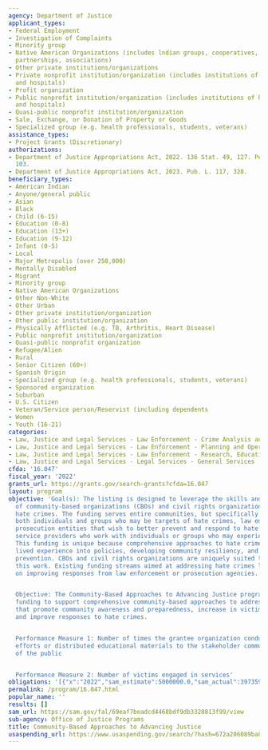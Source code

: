 ```yaml
---
agency: Department of Justice
applicant_types:
- Federal Employment
- Investigation of Complaints
- Minority group
- Native American Organizations (includes lndian groups, cooperatives, corporations,
  partnerships, associations)
- Other private institutions/organizations
- Private nonprofit institution/organization (includes institutions of higher education
  and hospitals)
- Profit organization
- Public nonprofit institution/organization (includes institutions of higher education
  and hospitals)
- Quasi-public nonprofit institution/organization
- Sale, Exchange, or Donation of Property or Goods
- Specialized group (e.g. health professionals, students, veterans)
assistance_types:
- Project Grants (Discretionary)
authorizations:
- Department of Justice Appropriations Act, 2022. 136 Stat. 49, 127. Pub. L. 117,
  103.
- Department of Justice Appropriations Act, 2023. Pub. L. 117, 328.
beneficiary_types:
- American Indian
- Anyone/general public
- Asian
- Black
- Child (6-15)
- Education (0-8)
- Education (13+)
- Education (9-12)
- Infant (0-5)
- Local
- Major Metropolis (over 250,000)
- Mentally Disabled
- Migrant
- Minority group
- Native American Organizations
- Other Non-White
- Other Urban
- Other private institution/organization
- Other public institution/organization
- Physically Afflicted (e.g. TB, Arthritis, Heart Disease)
- Public nonprofit institution/organization
- Quasi-public nonprofit organization
- Refugee/Alien
- Rural
- Senior Citizen (60+)
- Spanish Origin
- Specialized group (e.g. health professionals, students, veterans)
- Sponsored organization
- Suburban
- U.S. Citizen
- Veteran/Service person/Reservist (including dependents
- Women
- Youth (16-21)
categories:
- Law, Justice and Legal Services - Law Enforcement - Crime Analysis and Data
- Law, Justice and Legal Services - Law Enforcement - Planning and Operations
- Law, Justice and Legal Services - Law Enforcement - Research, Education, Training
- Law, Justice and Legal Services - Legal Services - General Services
cfda: '16.047'
fiscal_year: '2022'
grants_url: https://grants.gov/search-grants?cfda=16.047
layout: program
objective: 'Goal(s): The listing is designed to leverage the skills and abilities
  of community-based organizations (CBOs) and civil rights organizations to address
  hate crimes. The funding serves entire communities, but specifically can benefit
  both individuals and groups who may be targets of hate crimes, law enforcement and
  prosecution entities that wish to better prevent and respond to hate crimes, and
  service providers who work with individuals or groups who may experience hate crimes.
  This funding is unique because comprehensive approaches to hate crimes require incorporating
  lived experience into policies, developing community resiliency, and focusing on
  prevention. CBOs and civil rights organizations are uniquely suited to carry out
  this work. Existing funding streams aimed at addressing hate crimes largely focus
  on improving responses from law enforcement or prosecution agencies.


  Objective: The Community-Based Approaches to Advancing Justice program provides
  funding to support comprehensive community-based approaches to addressing hate crimes
  that promote community awareness and preparedness, increase in victim reporting,
  and improve responses to hate crimes.


  Performance Measure 1: Number of times the grantee organization conducted outreach
  efforts or distributed educational materials to the stakeholder community and members
  of the public


  Performance Measure 2: Number of victims engaged in services'
obligations: '[{"x":"2022","sam_estimate":5000000.0,"sam_actual":3973593.0,"usa_spending_actual":500000.0},{"x":"2023","sam_estimate":10000000.0,"sam_actual":0.0,"usa_spending_actual":397193.0},{"x":"2024","sam_estimate":10000000.0,"sam_actual":0.0,"usa_spending_actual":0.0}]'
permalink: /program/16.047.html
popular_name: ''
results: []
sam_url: https://sam.gov/fal/69eaf7beadcd4468bdf9db3328813f99/view
sub-agency: Office of Justice Programs
title: Community-Based Approaches to Advancing Justice
usaspending_url: https://www.usaspending.gov/search/?hash=672a206089ba8f8a82e0bd4339c89afd
---
```

